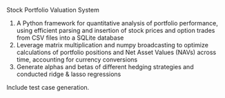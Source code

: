 Stock Portfolio Valuation System

1. A Python framework for quantitative analysis of portfolio performance, using efficient 
parsing and insertion of stock prices and option trades from CSV files into a SQLite database
2. Leverage matrix multiplication and numpy broadcasting to optimize calculations of portfolio 
positions and Net Asset Values (NAVs) across time, accounting for currency conversions
3. Generate alphas and betas of different hedging strategies and conducted ridge & lasso regressions

Include test case generation.
